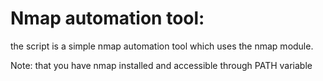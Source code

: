 # Nmap automation tool:

the script is a simple nmap automation tool which uses the nmap module.


Note: that you have nmap installed and accessible through PATH variable
